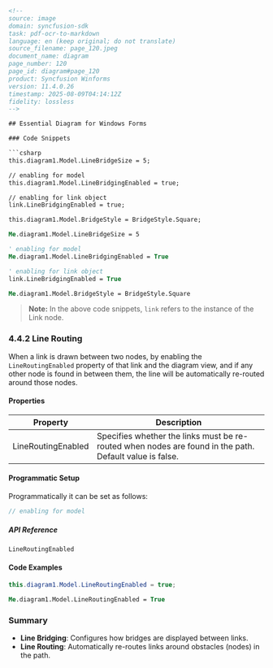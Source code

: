 ```html
<!-- 
source: image
domain: syncfusion-sdk
task: pdf-ocr-to-markdown
language: en (keep original; do not translate)
source_filename: page_120.jpeg
document_name: diagram
page_number: 120
page_id: diagram#page_120
product: Syncfusion Winforms
version: 11.4.0.26
timestamp: 2025-08-09T04:14:12Z
fidelity: lossless
-->

## Essential Diagram for Windows Forms

### Code Snippets

```csharp
this.diagram1.Model.LineBridgeSize = 5;

// enabling for model
this.diagram1.Model.LineBridgingEnabled = true;

// enabling for link object
link.LineBridgingEnabled = true;

this.diagram1.Model.BridgeStyle = BridgeStyle.Square;
```

```vb
Me.diagram1.Model.LineBridgeSize = 5

' enabling for model
Me.diagram1.Model.LineBridgingEnabled = True

' enabling for link object
link.LineBridgingEnabled = True

Me.diagram1.Model.BridgeStyle = BridgeStyle.Square
```

> **Note:** In the above code snippets, `link` refers to the instance of the Link node.

### 4.4.2 Line Routing

When a link is drawn between two nodes, by enabling the `LineRoutingEnabled` property of that link and the diagram view, and if any other node is found in between them, the line will be automatically re-routed around those nodes.

#### Properties

| Property            | Description                                                                                   |
|---------------------|-----------------------------------------------------------------------------------------------|
| LineRoutingEnabled  | Specifies whether the links must be re-routed when nodes are found in the path. Default value is false. |

#### Programmatic Setup

Programmatically it can be set as follows:

```csharp
// enabling for model
```

##### API Reference

```csharp
LineRoutingEnabled
```

#### Code Examples

```csharp
this.diagram1.Model.LineRoutingEnabled = true;
```

```vb
Me.diagram1.Model.LineRoutingEnabled = True
```

### Summary

- **Line Bridging**: Configures how bridges are displayed between links.
- **Line Routing**: Automatically re-routes links around obstacles (nodes) in the path.

<!-- tags: [diagram, line bridging, line routing, windows forms, Syncfusion] keywords: [line bridge size, LineBridgingEnabled, BridgeStyle, Link node, LineRoutingEnabled, automatic re-routing] -->
```